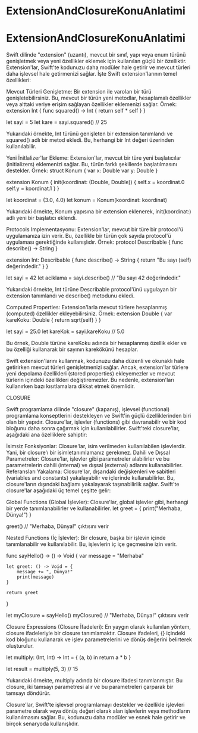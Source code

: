 # ExtensionAndClosureKonuAnlatimi

# ExtensionAndClosureKonuAnlatimi
Swift dilinde "extension" (uzantı), mevcut bir sınıf, yapı veya enum türünü genişletmek veya yeni özellikler eklemek 
için kullanılan güçlü bir özelliktir. Extension'lar, Swift'te kodunuzu daha modüler hale getirir ve mevcut türleri daha
işlevsel hale getirmenizi sağlar. İşte Swift extension'larının temel özellikleri:

Mevcut Türleri Genişletme: Bir extension ile varolan bir türü genişletebilirsiniz. Bu, mevcut bir türün yeni metodlar,
hesaplamalı özellikler veya alttaki veriye erişim sağlayan özellikler eklemenizi sağlar.
Örnek:
extension Int {
    func squared() -> Int {
        return self * self
    }
}

let sayi = 5
let kare = sayi.squared() // 25

Yukarıdaki örnekte, Int türünü genişleten bir extension tanımlandı ve squared() adlı bir metod ekledi. Bu, herhangi bir
Int değeri üzerinden kullanılabilir.

Yeni İnitlalizer'lar Ekleme: Extension'lar, mevcut bir türe yeni başlatıcılar (initializers) eklemenizi sağlar. Bu, türün 
farklı şekillerde başlatılmasını destekler.
Örnek:
struct Konum {
    var x: Double
    var y: Double
}

extension Konum {
    init(koordinat: (Double, Double)) {
        self.x = koordinat.0
        self.y = koordinat.1
    }
}

let koordinat = (3.0, 4.0)
let konum = Konum(koordinat: koordinat)

Yukarıdaki örnekte, Konum yapısına bir extension eklenerek, init(koordinat:) adlı yeni bir başlatıcı eklendi.

Protocols Implementasyonu: Extension'lar, mevcut bir türe bir protocol'ü uygulamanıza izin verir. Bu, özellikle bir 
türün çok sayıda protocol'ü uygulaması gerektiğinde kullanışlıdır.
Örnek:
protocol Describable {
    func describe() -> String
}

extension Int: Describable {
    func describe() -> String {
        return "Bu sayı \(self) değerindedir."
    }
}

let sayi = 42
let aciklama = sayi.describe() // "Bu sayı 42 değerindedir."

Yukarıdaki örnekte, Int türüne Describable protocol'ünü uygulayan bir extension tanımlandı ve describe() metodunu ekledi.

Computed Properties: Extension'larla mevcut türlere hesaplanmış (computed) özellikler ekleyebilirsiniz.
Örnek:
extension Double {
    var kareKoku: Double {
        return sqrt(self)
    }
}

let sayi = 25.0
let kareKok = sayi.kareKoku // 5.0

Bu örnek, Double türüne kareKoku adında bir hesaplanmış özellik ekler ve bu özelliği kullanarak bir sayının karekökünü hesaplar.

Swift extension'larını kullanmak, kodunuzu daha düzenli ve okunaklı hale getirirken mevcut türleri genişletmenizi sağlar.
Ancak, extension'lar türlere yeni depolama özellikleri (stored properties) ekleyemezler ve mevcut türlerin içindeki 
özellikleri değiştiremezler. Bu nedenle, extension'ları kullanırken bazı kısıtlamalara dikkat etmek önemlidir.




CLOSURE 

Swift programlama dilinde "closure" (kapanış), işlevsel (functional) programlama konseptlerini destekleyen ve Swift'in güçlü
özelliklerinden biri olan bir yapıdır. Closure'lar, işlevler (functions) gibi davranabilir ve bir kod bloğunu daha sonra
çağırmak için kullanılabilirler. Swift'teki closure'lar, aşağıdaki ana özelliklere sahiptir:

İsimsiz Fonksiyonlar: Closure'lar, isim verilmeden kullanılabilen işlevlerdir. Yani, bir closure'ı bir isimletanımlamanız
gerekmez.
Dahili ve Dışsal Parametreler: Closure'lar, işlevler gibi parametreler alabilirler ve bu parametrelerin dahili
(internal) ve dışsal (external) adlarını kullanabilirler.
Referansları Yakalama: Closure'lar, dışarıdaki değişkenleri ve sabitleri (variables and constants) yakalayabilir ve 
içlerinde kullanabilirler. Bu, closure'ların dışındaki bağlamı yakalayarak taşınabilirlik sağlar.
Swift'te closure'lar aşağıdaki üç temel çeşitte gelir:

Global Functions (Global İşlevler): Closure'lar, global işlevler gibi, herhangi bir yerde tanımlanabilirler ve kullanabilirler.
let greet = {
    print("Merhaba, Dünya!")
}

greet() // "Merhaba, Dünya!" çıktısını verir

Nested Functions (İç İşlevler): Bir closure, başka bir işlevin içinde tanımlanabilir ve kullanılabilir.
Bu, işlevlerin iç içe geçmesine izin verir.

func sayHello() -> () -> Void {
    var message = "Merhaba"
    
    let greet: () -> Void = {
        message += ", Dünya!"
        print(message)
    }
    
    return greet
}

let myClosure = sayHello()
myClosure() // "Merhaba, Dünya!" çıktısını verir

Closure Expressions (Closure İfadeleri): En yaygın olarak kullanılan yöntem, closure ifadeleriyle bir closure
tanımlamaktır. Closure ifadeleri, {} içindeki kod bloğunu kullanarak ve işlev parametrelerini ve dönüş değerini
belirterek oluşturulur.

let multiply: (Int, Int) -> Int = { (a, b) in
    return a * b
}

let result = multiply(5, 3) // 15

Yukarıdaki örnekte, multiply adında bir closure ifadesi tanımlanmıştır. Bu closure, iki tamsayı parametresi 
alır ve bu parametreleri çarparak bir tamsayı döndürür.

Closure'lar, Swift'te işlevsel programlamayı destekler ve özellikle işlevleri parametre olarak veya dönüş değeri olarak alan işlevlerin
veya methodların kullanılmasını sağlar. Bu, kodunuzu daha modüler ve esnek hale getirir ve birçok senaryoda kullanışlıdır.
